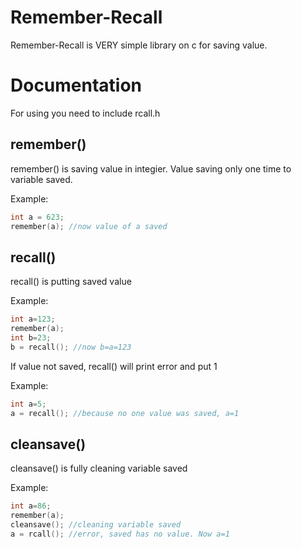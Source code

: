 # Remember-Recall
Remember-Recall is VERY simple library on c for saving value. 

# Documentation
For using you need to include rcall.h

## remember()
remember() is saving value in integier. Value saving only one time to variable saved.

Example:
```c
int a = 623;
remember(a); //now value of a saved
```

## recall()
recall() is putting saved value

Example:
```c
int a=123;
remember(a);
int b=23;
b = recall(); //now b=a=123
```
If value not saved, recall() will print error and put 1

Example:
```c
int a=5;
a = recall(); //because no one value was saved, a=1
```

## cleansave()
cleansave() is fully cleaning variable saved

Example:
```c
int a=86;
remember(a);
cleansave(); //cleaning variable saved
a = rcall(); //error, saved has no value. Now a=1
```








